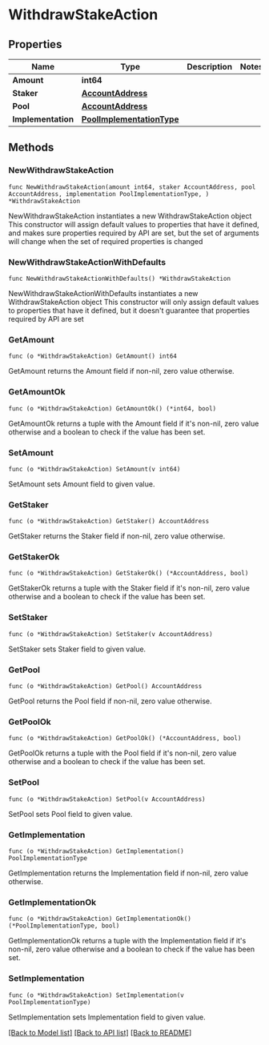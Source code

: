 # WithdrawStakeAction

## Properties

Name | Type | Description | Notes
------------ | ------------- | ------------- | -------------
**Amount** | **int64** |  | 
**Staker** | [**AccountAddress**](AccountAddress.md) |  | 
**Pool** | [**AccountAddress**](AccountAddress.md) |  | 
**Implementation** | [**PoolImplementationType**](PoolImplementationType.md) |  | 

## Methods

### NewWithdrawStakeAction

`func NewWithdrawStakeAction(amount int64, staker AccountAddress, pool AccountAddress, implementation PoolImplementationType, ) *WithdrawStakeAction`

NewWithdrawStakeAction instantiates a new WithdrawStakeAction object
This constructor will assign default values to properties that have it defined,
and makes sure properties required by API are set, but the set of arguments
will change when the set of required properties is changed

### NewWithdrawStakeActionWithDefaults

`func NewWithdrawStakeActionWithDefaults() *WithdrawStakeAction`

NewWithdrawStakeActionWithDefaults instantiates a new WithdrawStakeAction object
This constructor will only assign default values to properties that have it defined,
but it doesn't guarantee that properties required by API are set

### GetAmount

`func (o *WithdrawStakeAction) GetAmount() int64`

GetAmount returns the Amount field if non-nil, zero value otherwise.

### GetAmountOk

`func (o *WithdrawStakeAction) GetAmountOk() (*int64, bool)`

GetAmountOk returns a tuple with the Amount field if it's non-nil, zero value otherwise
and a boolean to check if the value has been set.

### SetAmount

`func (o *WithdrawStakeAction) SetAmount(v int64)`

SetAmount sets Amount field to given value.


### GetStaker

`func (o *WithdrawStakeAction) GetStaker() AccountAddress`

GetStaker returns the Staker field if non-nil, zero value otherwise.

### GetStakerOk

`func (o *WithdrawStakeAction) GetStakerOk() (*AccountAddress, bool)`

GetStakerOk returns a tuple with the Staker field if it's non-nil, zero value otherwise
and a boolean to check if the value has been set.

### SetStaker

`func (o *WithdrawStakeAction) SetStaker(v AccountAddress)`

SetStaker sets Staker field to given value.


### GetPool

`func (o *WithdrawStakeAction) GetPool() AccountAddress`

GetPool returns the Pool field if non-nil, zero value otherwise.

### GetPoolOk

`func (o *WithdrawStakeAction) GetPoolOk() (*AccountAddress, bool)`

GetPoolOk returns a tuple with the Pool field if it's non-nil, zero value otherwise
and a boolean to check if the value has been set.

### SetPool

`func (o *WithdrawStakeAction) SetPool(v AccountAddress)`

SetPool sets Pool field to given value.


### GetImplementation

`func (o *WithdrawStakeAction) GetImplementation() PoolImplementationType`

GetImplementation returns the Implementation field if non-nil, zero value otherwise.

### GetImplementationOk

`func (o *WithdrawStakeAction) GetImplementationOk() (*PoolImplementationType, bool)`

GetImplementationOk returns a tuple with the Implementation field if it's non-nil, zero value otherwise
and a boolean to check if the value has been set.

### SetImplementation

`func (o *WithdrawStakeAction) SetImplementation(v PoolImplementationType)`

SetImplementation sets Implementation field to given value.



[[Back to Model list]](../README.md#documentation-for-models) [[Back to API list]](../README.md#documentation-for-api-endpoints) [[Back to README]](../README.md)


